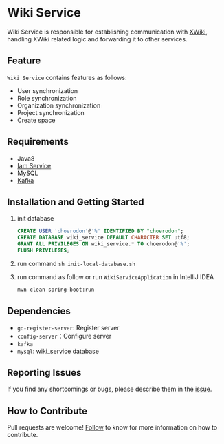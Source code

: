# Wiki Service
Wiki Service is responsible for establishing communication with [XWiki](https://www.xwiki.org), handling XWiki related logic and forwarding it to other services.

## Feature
`Wiki Service` contains features as follows:
- User synchronization
- Role synchronization
- Organization synchronization
- Project synchronization
- Create space

## Requirements
- Java8
- [Iam Service](https://github.com/choerodon/iam-service)
- [MySQL](https://www.mysql.com)
- [Kafka](https://kafka.apache.org)

## Installation and Getting Started
1. init database

    ```sql
    CREATE USER 'choerodon'@'%' IDENTIFIED BY "choerodon";
    CREATE DATABASE wiki_service DEFAULT CHARACTER SET utf8;
    GRANT ALL PRIVILEGES ON wiki_service.* TO choerodon@'%';
    FLUSH PRIVILEGES;
    ```
1. run command `sh init-local-database.sh`
1. run command as follow or run `WikiServiceApplication` in IntelliJ IDEA

    ```bash
    mvn clean spring-boot:run
    ```

## Dependencies
- `go-register-server`: Register server
- `config-server`：Configure server
- `kafka`
- `mysql`: wiki_service database

## Reporting Issues
If you find any shortcomings or bugs, please describe them in the  [issue](https://github.com/choerodon/choerodon/issues/new?template=issue_template.md).

## How to Contribute
Pull requests are welcome! [Follow](https://github.com/choerodon/choerodon/blob/master/CONTRIBUTING.md) to know for more information on how to contribute.
